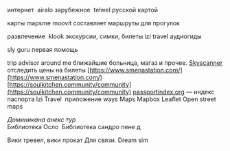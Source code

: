 

  
интернет 
airalo зарубежное 
telwel русской картой

карты
mapsme
moovit составляет маршруты для прогулок

развлечение 
klook экскурсии, симки, билеты
izi travel аудиогиды

sly guru
первая помощь

trip advisor
around me ближайшие больница, магаз и прочее.
[Skyscanner](https://www.skyscanner.ru/) отследить цены на билеты
[https://www.smenastation.com/](https://www.smenastation.com/)
[https://soulkitchen.community/community](https://soulkitchen.community/community)
[passportindex.org](http://passportindex.org) — индекс паспорта
Izi Travel 
приложение ways
Maps
Mapbox
Leaflet
Open street maps

_Доминикана анекс тур_  
Библиотека Осло 
Библиотека сандро пене д

Вики тревел, вики прокат
Для связи. Dream sim